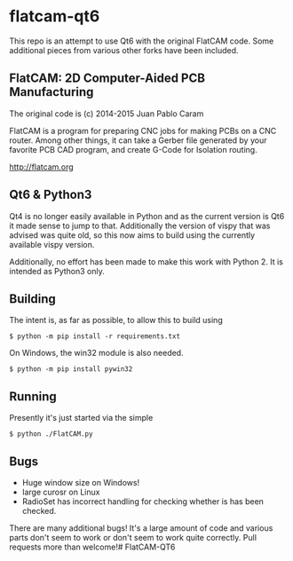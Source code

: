 # flatcam-qt6

This repo is an attempt to use Qt6 with the original FlatCAM code. Some additional pieces from various
other forks have been included.


## FlatCAM: 2D Computer-Aided PCB Manufacturing

The original code is (c) 2014-2015 Juan Pablo Caram

FlatCAM is a program for preparing CNC jobs for making PCBs on a CNC router.
Among other things, it can take a Gerber file generated by your favorite PCB
CAD program, and create G-Code for Isolation routing.

http://flatcam.org

## Qt6 & Python3

Qt4 is no longer easily available in Python and as the current version is Qt6 it made sense to jump to that. Additionally the version of vispy that was advised was quite old, so this now aims to build using the currently available vispy version.

Additionally, no effort has been made to make this work with Python 2. It is intended as Python3 only.

## Building

The intent is, as far as possible, to allow this to build using

```shell
$ python -m pip install -r requirements.txt

```

On Windows, the win32 module is also needed.

```shell
$ python -m pip install pywin32
```

## Running

Presently it's just started via the simple

```shell
$ python ./FlatCAM.py
```

## Bugs

- Huge window size on Windows!
- large curosr on Linux
- RadioSet has incorrect handling for checking whether is has been checked.


There are many additional bugs! It's a large amount of code and various parts don't seem to work or don't seem to work quite correctly. Pull requests more than welcome!# FlatCAM-QT6
